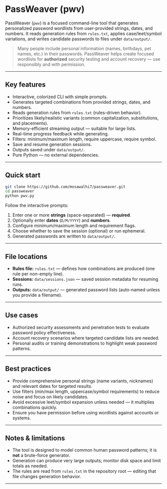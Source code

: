 # PassWeaver (pwv)

PassWeaver (`pwv`) is a focused command-line tool that generates personalized password wordlists from user-provided strings, dates, and numbers. It reads generation rules from `rules.txt`, applies case/leet/symbol variations, and writes candidate passwords to files under `data/output/`.

> Many people include personal information (names, birthdays, pet names, etc.) in their passwords. PassWeaver helps create focused wordlists for **authorized** security testing and account recovery — use responsibly and with permission.

---

## Key features

- Interactive, colorized CLI with simple prompts.  
- Generates targeted combinations from provided strings, dates, and numbers.  
- Reads generation rules from `rules.txt` (rules-driven behavior).  
- Prioritizes likely/realistic variants (common capitalization, substitutions, and placements).  
- Memory-efficient streaming output — suitable for large lists.  
- Real-time progress feedback while generating.  
- Filters: minimum/maximum length, require uppercase, require symbol.  
- Save and resume generation sessions.  
- Outputs saved under `data/output/`.  
- Pure Python — no external dependencies.

---

## Quick start

```bash
git clone https://github.com/mosawalhi7/passweaver.git
cd passweaver
python pwv.py
```

Follow the interactive prompts:

1. Enter one or more **strings** (space-separated) — **required**.  
2. Optionally enter **dates** (`D/M/YYYY`) and **numbers**.  
3. Configure minimum/maximum length and requirement flags.  
4. Choose whether to save the session (optional) or run ephemeral.  
5. Generated passwords are written to `data/output/`.

---

## File locations

- **Rules file:** `rules.txt` — defines how combinations are produced (one rule per non-empty line).  
- **Sessions:** `data/sessions.json` — saved session metadata for resuming runs.  
- **Outputs:** `data/output/` — generated password lists (auto-named unless you provide a filename).

---

## Use cases

- Authorized security assessments and penetration tests to evaluate password policy effectiveness.  
- Account recovery scenarios where targeted candidate lists are needed.  
- Personal audits or training demonstrations to highlight weak password patterns.

---

## Best practices

- Provide comprehensive personal strings (name variants, nicknames) and relevant dates for targeted results.  
- Use filters (min/max length, uppercase/symbol requirements) to reduce noise and focus on likely candidates.  
- Avoid excessive leet/symbol expansion unless needed — it multiplies combinations quickly.  
- Ensure you have permission before using wordlists against accounts or systems.

---

## Notes & limitations

- The tool is designed to model common human password patterns; it is **not** a brute-force generator.  
- Generation can produce very large outputs; monitor disk space and limit totals as needed.  
- The rules are read from `rules.txt` in the repository root — editing that file changes generation behavior.

---
